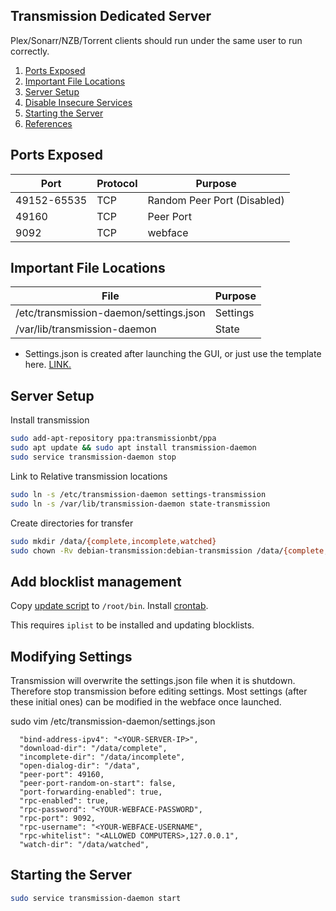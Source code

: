 Transmission Dedicated Server
-----------------------------

Plex/Sonarr/NZB/Torrent clients should run under the same user to run correctly.

1. [Ports Exposed](#ports-exposed)
1. [Important File Locations](#important-file-locations)
1. [Server Setup](#server-setup)
1. [Disable Insecure Services](#disable-insecure-services)
1. [Starting the Server](#starting-the-server)
1. [References](#references)

Ports Exposed
-------------

| Port        | Protocol |Purpose                      |
|-------------|----------|-----------------------------|
| 49152-65535 | TCP      | Random Peer Port (Disabled) |
| 49160       | TCP      | Peer Port                   |
| 9092        | TCP      | webface                     |

Important File Locations
------------------------

| File                                      | Purpose  |
|-------------------------------------------|----------|
| /etc/transmission-daemon/settings.json    | Settings |
| /var/lib/transmission-daemon              | State    |
* Settings.json is created after launching the GUI, or just use the template
  here. [LINK.](settings.json)

Server Setup
-------------
Install transmission

```bash
sudo add-apt-repository ppa:transmissionbt/ppa
sudo apt update && sudo apt install transmission-daemon
sudo service transmission-daemon stop
```

Link to Relative transmission locations
```bash
sudo ln -s /etc/transmission-daemon settings-transmission
sudo ln -s /var/lib/transmission-daemon state-transmission
```

Create directories for transfer
```bash
sudo mkdir /data/{complete,incomplete,watched}
sudo chown -Rv debian-transmission:debian-transmission /data/{complete,incomplete,watched}
```

## Add blocklist management
Copy [update script](update-transmission-blocklist) to `/root/bin`.
Install [crontab](update-transmission-blocklist-crontab).

This requires `iplist` to be installed and updating blocklists.

Modifying Settings
------------------
Transmission will overwrite the settings.json file when it is shutdown.
Therefore stop transmission before editing settings. Most settings (after these
initial ones) can be modified in the webface once launched.

sudo vim /etc/transmission-daemon/settings.json
```vim
  "bind-address-ipv4": "<YOUR-SERVER-IP>",
  "download-dir": "/data/complete",
  "incomplete-dir": "/data/incomplete",
  "open-dialog-dir": "/data",
  "peer-port": 49160,
  "peer-port-random-on-start": false,
  "port-forwarding-enabled": true,
  "rpc-enabled": true,
  "rpc-password": "<YOUR-WEBFACE-PASSWORD",
  "rpc-port": 9092,
  "rpc-username": "<YOUR-WEBFACE-USERNAME",
  "rpc-whitelist": "<ALLOWED COMPUTERS>,127.0.0.1",
  "watch-dir": "/data/watched",
```

Starting the Server
-------------------
```bash
sudo service transmission-daemon start
```